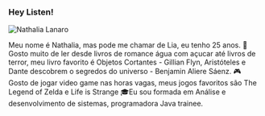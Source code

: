 ### Hey Listen!

<img src="https://komarev.com/ghpvc/?username=adrianoleitedasilva&label=Profile%20views&color=0e75b6&style=social" alt="Nathalia Lanaro" />


Meu nome é Nathalia, mas pode me chamar de Lia, eu tenho 25 anos.
:green_book: Gosto muito de ler desde livros de romance água com açucar até livros de terror, meu livro favorito é Objetos Cortantes - Gillian Flyn, Aristóteles e Dante descobrem o segredos do universo - Benjamin Aliere Sáenz.
:video_game: Gosto de jogar video game nas horas vagas, meus jogos favoritos são The Legend of Zelda e Life is Strange
 :mortar_board:Eu sou formada em Análise e desenvolvimento de sistemas, programadora Java trainee.
<!--
**lialanaro/lialanaro** is a ✨ _special_ ✨ repository because its `README.md` (this file) appears on your GitHub profile.

Here are some ideas to get you started:

- 🔭 I’m currently working on ...
- 🌱 I’m currently learning ...
- 👯 I’m looking to collaborate on ...
- 🤔 I’m looking for help with ...
- 💬 Ask me about ...
- 📫 How to reach me: ...
- 😄 Pronouns: ...
- ⚡ Fun fact: ...
-->
